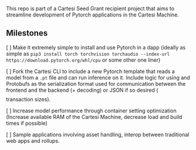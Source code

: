 This repo is part of a Cartesi Seed Grant recipient project that aims to streamline development of Pytorch applications in the Cartesi Machine.

## Milestones
[ ] Make it extremely simple to install and use Pytorch in a dapp (ideally as simple as `pip3 install torch torchvision torchaudio --index-url https://download.pytorch.org/whl/cpu` or some other one liner)

[ ] Fork the Cartesi CLI to include a new Pytorch template that reads a model from a `.pt` file and can run inference on it. Include logic for using and Protobufs as the serialization format used for communication between the frontend and the backend (+ decoding) or JSON if so desired ($$$$ transaction sizes).

[ ] Increase model performance through container setting optimization (Increase available RAM of the Cartesi Machine, decrease load and build times if possible)

[ ] Sample applications involving asset handling, interop between traditional web apps and rollups.
